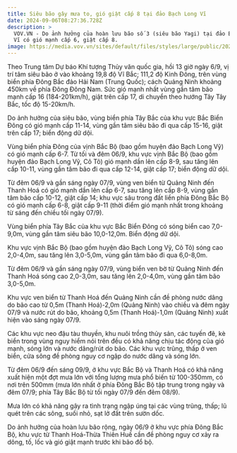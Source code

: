 ```yaml
---
title: Siêu bão gây mưa to, gió giật cấp 8 tại đảo Bạch Long Vĩ
date: 2024-09-06T08:27:36.728Z
description: >
  VOV.VN - Do ảnh hưởng của hoàn lưu bão số 3 (siêu bão Yagi) tại đảo Bạch Long
  Vĩ có gió mạnh cấp 6, giật cấp 8.
image: https://media.vov.vn/sites/default/files/styles/large/public/2024-09/dbqg_xtnd_20240906_1400.jpg
---
```

Theo Trung tâm Dự báo Khí tượng Thủy văn quốc gia, hồi 13 giờ ngày 6/9, vị trí tâm siêu bão ở vào khoảng 19,8 độ Vĩ Bắc; 111,2 độ Kinh Đông, trên vùng biển phía Đông Bắc đảo Hải Nam (Trung Quốc); cách Quảng Ninh khoảng 450km về phía Đông Đông Nam. Sức gió mạnh nhất vùng gần tâm bão mạnh cấp 16 (184-201km/h), giật trên cấp 17, di chuyển theo hướng Tây Tây Bắc, tốc độ 15-20km/h.

Do ảnh hưởng của siêu bão, vùng biển phía Tây Bắc của khu vực Bắc Biển Đông có gió mạnh cấp 11-14, vùng gần tâm siêu bão đi qua cấp 15-16, giật trên cấp 17; biển động dữ dội.

Vùng biển phía Đông của vịnh Bắc Bộ (bao gồm huyện đảo Bạch Long Vỹ) có gió mạnh cấp 6-7. Từ tối và đêm 06/9, khu vực vịnh Bắc Bộ (bao gồm huyện đảo Bạch Long Vỹ, Cô Tô) gió mạnh dần lên cấp 8-9, sau tăng lên cấp 10-11, vùng gần tâm bão đi qua cấp 12-14, giật cấp 17; biển động dữ dội.

Từ đêm 06/9 và gần sáng ngày 07/9, vùng ven biển từ Quảng Ninh đến Thanh Hoá có gió mạnh dần lên cấp 6-7, sau tăng lên cấp 8-9, vùng gần tâm bão cấp 10-12, giật cấp 14; khu vực sâu trong đất liền phía Đông Bắc Bộ có gió mạnh cấp 6-8, giật cấp 9-11 (thời điểm gió mạnh nhất trong khoảng từ sáng đến chiều tối ngày 07/9).

Vùng biển phía Tây Bắc của khu vực Bắc Biển Đông có sóng biển cao 7,0-9,0m, vùng gần tâm siêu bão 10,0-12,0m. Biển động dữ dội.

Khu vực vịnh Bắc Bộ (bao gồm huyện đảo Bạch Long Vỹ, Cô Tô) sóng cao 2,0-4,0m, sau tăng lên 3,0-5,0m, vùng gần tâm bão đi qua 6,0-8,0m.

Từ đêm 06/9 và gần sáng ngày 07/9, vùng biển ven bờ từ Quảng Ninh đến Thanh Hoá sóng cao 2,0-3,0m, sau tăng lên 2,0-4,0m, vùng gần tâm bão 3,0-5,0m.

Khu vực ven biển từ Thanh Hoá đến Quảng Ninh cần đề phòng nước dâng do bão cao từ 0,5m (Thanh Hoá)-2,0m (Quảng Ninh) vào chiều và đêm ngày 07/9 và nước rút do bão, khoảng 0,5m (Thanh Hoá)-1,0m (Quảng Ninh) xuất hiện vào sáng ngày 07/9.

Các khu vực neo đậu tàu thuyền, khu nuôi trồng thủy sản, các tuyến đê, kè biển trong vùng nguy hiểm nói trên đều có khả năng chịu tác động của gió mạnh, sóng lớn và nước dâng/rút do bão. Các khu vực trũng, thấp ở ven biển, cửa sông đề phòng nguy cơ ngập do nước dâng và sóng lớn.

Từ đêm 06/9 đến sáng 09/9, ở khu vực Bắc Bộ và Thanh Hoá có khả năng xuất hiện một đợt mưa lớn với tổng lượng mưa phổ biến từ 100-350mm, có nơi trên 500mm (mưa lớn nhất ở phía Đông Bắc Bộ tập trung trong ngày và đêm 07/9; phía Tây Bắc Bộ từ tối ngày 07/9 đến đêm 08/9).

Mưa lớn có khả năng gây ra tình trạng ngập úng tại các vùng trũng, thấp; lũ quét trên các sông, suối nhỏ, sạt lở đất trên sườn dốc.

Do ảnh hưởng của hoàn lưu bão rộng, ngày 06/9 ở khu vực phía Đông Bắc Bộ, khu vực từ Thanh Hoá-Thừa Thiên Huế  cần đề phòng nguy cơ xảy ra dông, tố, lốc và gió giật mạnh trước khi bão đổ bộ.